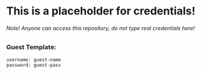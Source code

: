 # This is a placeholder for credentials!
###### Note! Anyone can access this repository, do not type real credentials here!

### Guest Template:

```
username: guest-name
password: guest-pass 
```